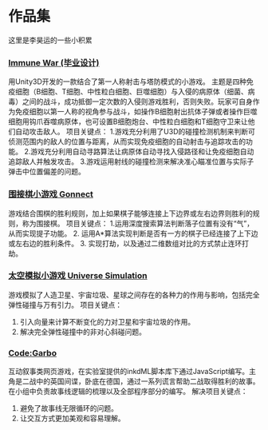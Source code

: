 # 作品集

这里是李昊运的一些小积累

### [Immune War (毕业设计)](https://github.com/andydenost/HaoyunLi_Portfolio/tree/master/Thesis_Immune_War)
用Unity3D开发的一款结合了第一人称射击与塔防模式的小游戏。
主题是四种免疫细胞（B细胞、T细胞、中性粒白细胞、巨噬细胞）与入侵的病原体（细菌、病毒）之间的战斗，成功抵御一定次数的入侵则游戏胜利，否则失败。玩家可自身作为免疫细胞以第一人称的视角参与战斗，如操作B细胞射出抗体子弹或者操作巨噬细胞用钩爪吞噬病原体，也可设置B细胞炮台、中性粒白细胞和T细胞守卫来让他们自动攻击敌人。
项目关键点：
1.游戏充分利用了U3D的碰撞检测机制来判断可侦测范围内的敌人的位置与距离，从而实现免疫细胞的自动射击与追踪攻击的功能。
2.游戏充分利用自动寻路算法让病原体自动寻找入侵路径和让免疫细胞自动追踪敌人并触发攻击。
3.游戏运用射线的碰撞检测来解决准心瞄准位置与实际子弹击中位置偏差的问题。

### [围接棋小游戏 Gonnect](https://github.com/andydenost/HaoyunLi_Portfolio/tree/master/Gonnect)
游戏结合围棋的胜利规则，加上如果棋子能够连接上下边界或左右边界则胜利的规则，称为围接棋。
项目关键点：
1.运用深度搜索算法判断落子位置有没有“气”，从而实现提子功能。
2. 运用A\*算法实现判断是否有一方的棋子已经连接了上下边或左右边的胜利条件。
3. 实现打劫，以及通过二维数组对比的方式禁止连环打劫。

### [太空模拟小游戏 Universe Simulation](https://github.com/andydenost/HaoyunLi_Portfolio/tree/master/Universe_Simulation/LiHaoyun_SimVersion4)
游戏模拟了人造卫星、宇宙垃圾、星球之间存在的各种力的作用与影响，包括完全弹性碰撞与万有引力。
项目关键点：
1. 引入向量来计算不断变化的力对卫星和宇宙垃圾的作用。
2. 解决完全弹性碰撞中的非对心斜碰问题。

### [Code:Garbo](https://github.com/andydenost/HaoyunLi_Portfolio/tree/master/Code_Garbo)
互动叙事类网页游戏，在实验室提供的inkdML脚本库下通过JavaScript编写。主角是二战中的英国间谍，卧底在德国，通过一系列谎言帮助二战取得胜利的故事。
在小组中负责故事线逻辑的梳理以及全部程序部分的编写。
解决项目关键点：
1. 避免了故事线无限循环的问题。
2. 让交互方式更加美观和容易理解。

